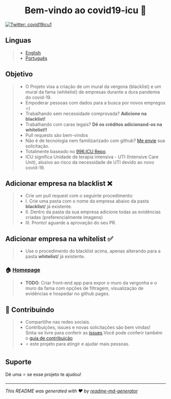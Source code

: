 <h1 align="center">Bem-vindo ao covid19-icu 👋</h1>
<p>
  <a href="https://twitter.com/covid19icu1">
    <img alt="Twitter: covid19icu1" src="https://img.shields.io/twitter/follow/covid19icu1.svg?style=social" target="_blank" />
  </a>
</p>

## Linguas

> - [English](https://github.com/covid19icu/covid19-icu/blob/master/README.md)
> - [Português](https://github.com/covid19icu/covid19-icu/blob/master/README-pt.md)

## Objetivo

> - O Projeto visa a criação de um mural da vergona (blacklist) e um mural da fama (whitelist) de empresas durante a dura pandemia do covid-19.
> - Empoderar pessoas com dados para a busca por novos empregos =)
> - Trabalhando sem necessidade comprovada? **Adicione na blacklist!**
> - Trabalhando com caras legais? **Dê os créditos adicionand-os na whitelist!!**
> - Pull requests são bem-vindos
> - Não é de tecnologia nem familizarizado com github? [Me envie](mailto:covid19icu@outlook.com) sua solicitação.
> - Totalmente baseado no [996.ICU Repo](https://github.com/996icu/996.ICU).
> - ICU significa Unidade de terapia intensiva - UTI (Intensive Care Unit), alusivo ao risco da necessidade de UTI devido ao novo covid-19.

## Adicionar empresa na blacklist ❌

> - Crie um pull request com o seguinte procedimento:
> - I. Crie uma pasta com o nome da empresa abaixo da pasta **blacklist/** já existente.
> - II. Dentro da pasta da sua empresa adicione todas as evidências criadas (preferencialmente imagens)
> - III. Pronto! aguarde a aprovação do seu PR.

## Adicionar empresa na whitelist ✅

> - Use o procedimento do blacklist acima, apenas alterando para a pasta **whitelist/** já existente.

### 🏠 [Homepage](https://github.com/covid19icu/covid19-icu)

> - **TODO**: Criar front-end app para expor o muro da vergonha e o muro da fama com opções de filtragem, visualização de evidências e hospedar no github pages.

## 🤝 Contribuindo

> - Compartilhe nas redes sociais.
> - Contribuições, issues e novas solicitações são bem vindas!<br/>Sinta-se livre para conferir as [issues](https://github.com/issues).Você pode conferir também o [guia de contribuição](https://github.com/covid19icu/covid19-icu/pulls)
> - ⭐️ este projeto para atingir e ajudar mais pessoas.

## Suporte

Dê uma ⭐️ se esse projeto te ajudou!

---

_This README was generated with ❤️ by [readme-md-generator](https://github.com/kefranabg/readme-md-generator)_
